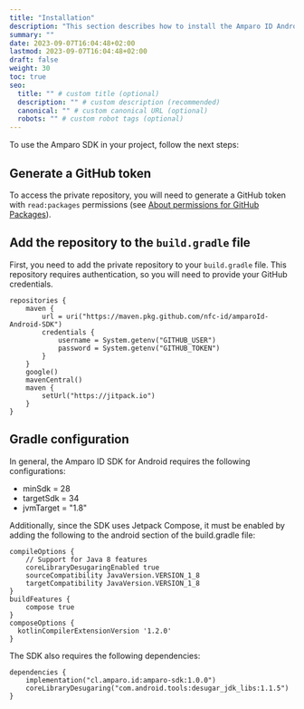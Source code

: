 ```yaml
---
title: "Installation"
description: "This section describes how to install the Amparo ID Android SDK in your app."
summary: ""
date: 2023-09-07T16:04:48+02:00
lastmod: 2023-09-07T16:04:48+02:00
draft: false
weight: 30
toc: true
seo:
  title: "" # custom title (optional)
  description: "" # custom description (recommended)
  canonical: "" # custom canonical URL (optional)
  robots: "" # custom robot tags (optional)
---
```


To use the Amparo SDK in your project, follow the next steps:

## Generate a GitHub token

To access the private repository, you will need to generate a GitHub token with
`read:packages` permissions (see [About permissions for GitHub Packages](https://docs.github.com/en/packages/learn-github-packages/about-permissions-for-github-packages)).

## Add the repository to the `build.gradle` file

First, you need to add the private repository to your `build.gradle` file.
This repository requires authentication, so you will need to provide your GitHub credentials.

```
repositories {
    maven {
        url = uri("https://maven.pkg.github.com/nfc-id/amparoId-Android-SDK")
        credentials {
            username = System.getenv("GITHUB_USER")
            password = System.getenv("GITHUB_TOKEN")
        }
    }
    google()
    mavenCentral()
    maven {
        setUrl("https://jitpack.io")
    }
}
```

## Gradle configuration

In general, the Amparo ID SDK for Android requires the following configurations:

- minSdk = 28
- targetSdk = 34
- jvmTarget = "1.8"

Additionally, since the SDK uses Jetpack Compose, it must be enabled by adding the following to the android section of the build.gradle file:

```
compileOptions {
    // Support for Java 8 features
    coreLibraryDesugaringEnabled true
    sourceCompatibility JavaVersion.VERSION_1_8
    targetCompatibility JavaVersion.VERSION_1_8
}
buildFeatures {
    compose true
}
composeOptions {
  kotlinCompilerExtensionVersion '1.2.0'
}
```

The SDK also requires the following dependencies:

```
dependencies {
    implementation("cl.amparo.id:amparo-sdk:1.0.0")
    coreLibraryDesugaring("com.android.tools:desugar_jdk_libs:1.1.5")
}
```
